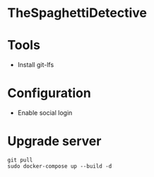 # TheSpaghettiDetective

# Tools

- Install git-lfs

# Configuration

- Enable social login

# Upgrade server

    git pull
    sudo docker-compose up --build -d
